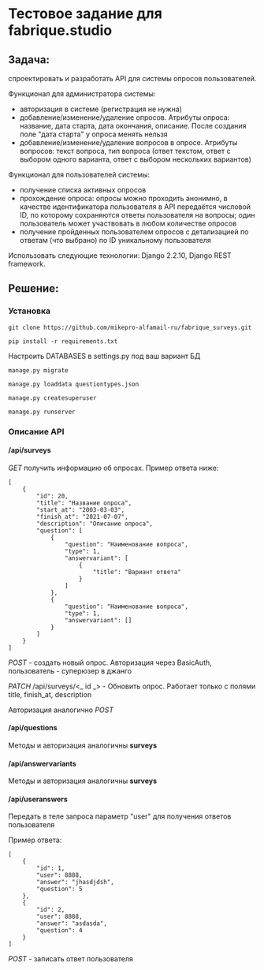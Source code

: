 # Тестовое задание для fabrique.studio

## Задача:

 спроектировать и разработать API для системы опросов пользователей.

Функционал для администратора системы:

- авторизация в системе (регистрация не нужна)
- добавление/изменение/удаление опросов. Атрибуты опроса: название, дата старта, дата окончания, описание. После создания поле "дата старта" у опроса менять нельзя
- добавление/изменение/удаление вопросов в опросе. Атрибуты вопросов: текст вопроса, тип вопроса (ответ текстом, ответ с выбором одного варианта, ответ с выбором нескольких вариантов)

Функционал для пользователей системы:

- получение списка активных опросов
- прохождение опроса: опросы можно проходить анонимно, в качестве идентификатора пользователя в API передаётся числовой ID, по которому сохраняются ответы пользователя на вопросы; один пользователь может участвовать в любом количестве опросов
- получение пройденных пользователем опросов с детализацией по ответам (что выбрано) по ID уникальному пользователя

Использовать следующие технологии: Django 2.2.10, Django REST framework.

## Решение:

### Установка

```
git clone https://github.com/mikepro-alfamail-ru/fabrique_surveys.git

pip install -r requirements.txt
```

Настроить DATABASES в settings.py под ваш вариант БД

```
manage.py migrate

manage.py loaddata questiontypes.json

manage.py createsuperuser

manage.py runserver
```

### Описание API

#### /api/surveys

*GET* получить информацию об опросах. Пример ответа ниже:

```
[
    {
        "id": 20,
        "title": "Название опроса",
        "start_at": "2003-03-03",
        "finish_at": "2021-07-07",
        "description": "Описание опроса",
        "question": [
            {
                "question": "Наименование вопроса",
                "type": 1,
                "answervariant": [
                    {
                        "title": "Вариант ответа"
                    }
                ]
            },
            {
                "question": "Наименование вопроса",
                "type": 1,
                "answervariant": []
            }
        ]
    }
]
```

*POST* - создать новый опрос. Авторизация через BasicAuth, пользователь - суперюзер в джанго

*PATCH* /api/surveys/<_ id _> - Обновить опрос. Работает только с полями title, finish_at, description

Авторизация аналогично *POST*

#### /api/questions

Методы и авторизация аналогичны **surveys** 

#### /api/answervariants

Методы и авторизация аналогичны **surveys**

#### /api/useranswers

Передать в теле запроса параметр "user" для получения ответов пользователя

Пример ответа:
```
[
    {
        "id": 1,
        "user": 8888,
        "answer": "jhasdjdsh",
        "question": 5
    },
    {
        "id": 2,
        "user": 8888,
        "answer": "asdasda",
        "question": 4
    }
]
```


*POST* - записать ответ пользователя
